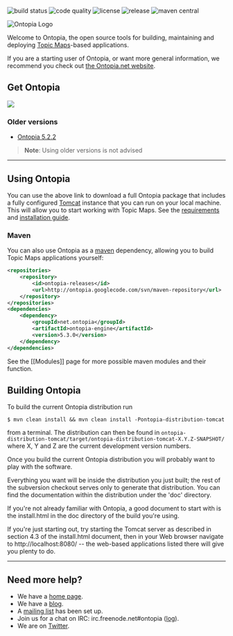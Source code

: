 ![build status](https://img.shields.io/travis/com/ontopia/ontopia.svg)
![code quality](https://img.shields.io/codacy/grade/4861113723a34cdba6ef3b7034d86b15.svg)
![license](https://img.shields.io/github/license/ontopia/ontopia.svg)
![release](https://img.shields.io/github/release/ontopia/ontopia.svg)
![maven central](https://img.shields.io/maven-central/v/net.ontopia/ontopia-engine.svg)

![Ontopia Logo](https://ontopia.net/images/logoBig.gif)

Welcome to Ontopia, the open source tools for building, maintaining and deploying 
[Topic Maps](http://en.wikipedia.org/wiki/Topic_Maps)-based applications. 

If you are a starting user of Ontopia, or want more general information, we recommend you check out 
[the Ontopia.net website](http://ontopia.net).

## Get Ontopia
[<img src="https://ontopia.net/images/download-button.png"/>](../releases/latest)

### Older versions
 * [Ontopia 5.2.2](../releases/tag/ontopia-5.2.2)

> **Note**: Using older versions is not advised

---

## Using Ontopia
You can use the above link to download a full Ontopia package that includes a fully configured 
[Tomcat](http://tomcat.apache.org/) instance that you can run on your local machine. This will allow you to start 
working with Topic Maps. See the [requirements](https://github.com/ontopia/ontopia/wiki/InstallGuide#requirements) and [installation guide](https://github.com/ontopia/ontopia/wiki/InstallGuide).

### Maven
You can also use Ontopia as a [maven](https://maven.apache.org/) dependency, allowing you to build Topic Maps 
applications yourself:
```xml
<repositories>
    <repository>
        <id>ontopia-releases</id>
        <url>http://ontopia.googlecode.com/svn/maven-repository</url>
    </repository>
</repositories>
<dependencies>
    <dependency>
        <groupId>net.ontopia</groupId>
        <artifactId>ontopia-engine</artifactId>
        <version>5.3.0</version>
    </dependency>
</dependencies>
````
See the [[Modules]] page for more possible maven modules and their function.

## Building Ontopia
To build the current Ontopia distribution run

```
$ mvn clean install && mvn clean install -Pontopia-distribution-tomcat
```

from a terminal. The distribution can then be found in 
`ontopia-distribution-tomcat/target/ontopia-distribution-tomcat-X.Y.Z-SNAPSHOT/`
where X, Y and Z are the current development version numbers.

Once you build the current Ontopia distribution you will probably 
want to play with the software.

Everything you want will be inside the distribution you just built;
the rest of the subversion checkout serves only to generate that
distribution. You can find the documentation within the distribution 
under the 'doc' directory.

If you're not already familiar with Ontopia, a good document to start
with is the install.html in the doc directory of the build you're
using.

If you're just starting out, try starting the Tomcat server as
described in section 4.3 of the install.html document, then in your
Web browser navigate to http://localhost:8080/ -- the web-based
applications listed there will give you plenty to do.

---

## Need more help?
* We have a [home page](http://www.ontopia.net).
* We have a [blog](http://ontopia.wordpress.com/).
* A [mailing list](http://groups.google.com/group/ontopia) has been set up.
* Join us for a chat on IRC: irc.freenode.net#ontopia ([log](http://logs.subjektzentrisch.de/ontopia/)).
* We are on [Twitter](http://twitter.com/ontopia).


